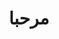 ---
layout: home
title: مرحبا
permalink: /
section: home
intro_paragraph: >
  في موقع دارك اللطيف الظريف الصغير ...
---